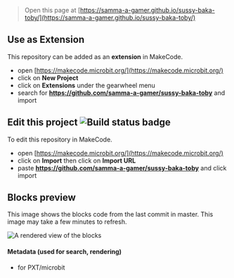 
> Open this page at [https://samma-a-gamer.github.io/sussy-baka-toby/](https://samma-a-gamer.github.io/sussy-baka-toby/)

## Use as Extension

This repository can be added as an **extension** in MakeCode.

* open [https://makecode.microbit.org/](https://makecode.microbit.org/)
* click on **New Project**
* click on **Extensions** under the gearwheel menu
* search for **https://github.com/samma-a-gamer/sussy-baka-toby** and import

## Edit this project ![Build status badge](https://github.com/samma-a-gamer/sussy-baka-toby/workflows/MakeCode/badge.svg)

To edit this repository in MakeCode.

* open [https://makecode.microbit.org/](https://makecode.microbit.org/)
* click on **Import** then click on **Import URL**
* paste **https://github.com/samma-a-gamer/sussy-baka-toby** and click import

## Blocks preview

This image shows the blocks code from the last commit in master.
This image may take a few minutes to refresh.

![A rendered view of the blocks](https://github.com/samma-a-gamer/sussy-baka-toby/raw/master/.github/makecode/blocks.png)

#### Metadata (used for search, rendering)

* for PXT/microbit
<script src="https://makecode.com/gh-pages-embed.js"></script><script>makeCodeRender("{{ site.makecode.home_url }}", "{{ site.github.owner_name }}/{{ site.github.repository_name }}");</script>

